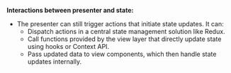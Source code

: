 **Interactions between presenter and state:**

- The presenter can still trigger actions that initiate state updates. It can:
  - Dispatch actions in a central state management solution like Redux.
  - Call functions provided by the view layer that directly update state using hooks or Context API.
  - Pass updated data to view components, which then handle state updates internally.
